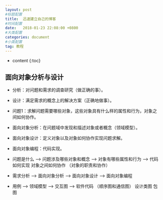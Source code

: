 ```yaml
---
layout: post
#标题配置
title:  迅速建立自己的博客
#时间配置
date:   2018-01-23 22:08:00 +0800
#大类配置
categories: document
#小类配置
tag: 教程
---
```


* content
{:toc}


## 面向对象分析与设计
- 分析：对问题和需求的调查研究（做正确的事）。
- 设计：满足需求的概念上的解决方案（正确地做事）。
- 问题1：求解问题需要哪些对象，这些对象具有什么样的属性和行为，对象之间如何协作。
- 面向对象分析：在问题域中发现和描述对象或者概念（领域模型）。
- 面向对象设计：定义对象以及对象如何协作实现问题求解。
- 面向对象编程：代码实现。

- 问题是什么 --> 问题涉及哪些对象和概念 --> 对象有哪些属性和行为 --> 代码如何实现
                                            对象之间如何协作
                                            （对象的职责和协作）
- 需求分析   --> 面向对象分析           --> 面向对象设计         --> 面向对象编程
- 用例       --> 领域模型               --> 交互图               --> 软件代码
                                           （顺序图和通信图）
                                            设计类图
                                            包图


